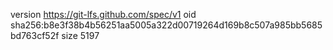 version https://git-lfs.github.com/spec/v1
oid sha256:b8e3f38b4b56251aa5005a322d00719264d169b8c507a985bb5685bd763cf52f
size 5197
